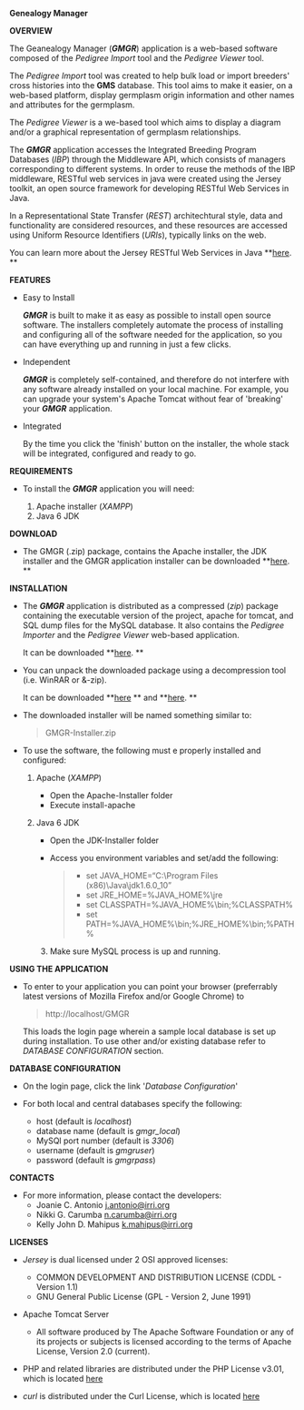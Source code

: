   **Genealogy Manager**
		
  **OVERVIEW**
  
  The Geanealogy Manager (**_GMGR_**) application is a web-based software composed of the _Pedigree Import_
  tool and the _Pedigree Viewer_ tool. 
  
  The _Pedigree Import_ tool was created to help bulk load or import breeders' cross histories into the
  **GMS** database. This tool aims to make it easier, on a web-based platform, display germplasm origin
  information and other names and attributes for the germplasm. 
  
  The _Pedigree Viewer_ is a we-based tool which aims to display a diagram and/or a graphical 
  representation of germplasm relationships.
  
  The **_GMGR_** application accesses the Integrated Breeding Program Databases 
  (_IBP_) through the Middleware API, which consists of managers corresponding to 
  different systems. In order to reuse the methods of the IBP middleware, RESTful
  web services in java were created using the Jersey toolkit, an open source framework
  for developing RESTful Web Services in Java. 
  
  In a Representational State Transfer (_REST_) architechtural style, data and functionality are 
  considered resources, and these resources are accessed using Uniform Resource Identifiers (_URIs_), 
  typically links on the web.
  
  You can learn more about the Jersey RESTful Web Services in Java **[here](https://jersey.java.net). **
 
  **FEATURES**
  
  - Easy to Install

	**_GMGR_** is built to make it as easy as possible to install open source software. 
	The installers completely automate the process of installing and configuring all of the software 
	needed for the application, so you can have everything up and running in just a few clicks.
	
  
  - Independent

	**_GMGR_** is completely self-contained, and therefore do not interfere
	with any software already installed on your local machine. For example, you can
	upgrade your system's Apache Tomcat without fear of 'breaking' your
	**_GMGR_** application.
	
	
  - Integrated

	By the time you click the 'finish' button on the installer, the whole stack
	will be integrated, configured and ready to go. 
	
  **REQUIREMENTS**
  
  - To install the **_GMGR_** application you will need:
  
    1. Apache installer (_XAMPP_)
	2. Java 6 JDK
	
  **DOWNLOAD**
  
  - The GMGR (.zip) package, contains the Apache installer, the JDK installer and the GMGR 
    application installer can be downloaded **[here](http://23.23.218.31/documentation/index.php/for-users/2-uncategorised/55-download-gmanager). **
  
  **INSTALLATION**
  
  - The **_GMGR_** application is distributed as a compressed (_zip_) package containing the executable version of the 
    project, apache for tomcat, and SQL dump files for the MySQL database. It also contains the
	_Pedigree Importer_ and the _Pedigree Viewer_ web-based application.
	
	It can be downloaded **[here](http://http://23.23.218.31/documentation/index.php/for-users/2-uncategorised/55-download-gmanager). **
	
	
  - You can unpack the downloaded package using a decompression tool (i.e. WinRAR or &-zip).
  
	It can be downloaded **[here](http://www.win-rar.org) ** and **[here](http://www.7-zip.org/). **
	
	
  - The downloaded installer will be named something similar to:
    
	> GMGR-Installer.zip
	
  - To use the software, the following must e properly installed and configured:
  
	1. Apache (_XAMPP_)
	   * Open the Apache-Installer folder
	   * Execute install-apache
	   
	2. Java 6 JDK
	   * Open the JDK-Installer folder
	   * Access you environment variables and set/add the following:

           > * set JAVA_HOME=“C:\Program Files (x86)\Java\jdk1.6.0_10”
	       > * set JRE_HOME=%JAVA_HOME%\jre
	       > * set CLASSPATH=%JAVA_HOME%\bin;%CLASSPATH%
	       > * set PATH=%JAVA_HOME%\bin;%JRE_HOME%\bin;%PATH%

       3. Make sure MySQL process is up and running.
	
  **USING THE APPLICATION**
  
  - To enter to your application you can point your browser (preferrably latest versions of 
    Mozilla Firefox and/or Google Chrome) to
	
	> http://localhost/GMGR
	
	This loads the login page wherein a sample local database is set up during installation.
	To use other and/or existing database refer to _DATABASE CONFIGURATION_ section.
	
  **DATABASE CONFIGURATION**
  
  - On the login page, click the link '_Database Configuration_'
  
  - For both local and central databases specify the following:
  
	* host                (default is _localhost_)
	* database name       (default is _gmgr_local_)
	* MySQl port number   (default is _3306_)
	* username            (default is _gmgruser_)
	* password            (default is _gmgrpass_)

  **CONTACTS**
  
  - For more information, please contact the developers:  
    * Joanie C. Antonio <j.antonio@irri.org>
    * Nikki G. Carumba <n.carumba@irri.org>
    * Kelly John D. Mahipus <k.mahipus@irri.org>
		
  **LICENSES**

  - _Jersey_ is dual licensed under 2 OSI approved licenses:
    * COMMON DEVELOPMENT AND DISTRIBUTION LICENSE (CDDL - Version 1.1)
    * GNU General Public License (GPL - Version 2, June 1991) 

	
  - Apache Tomcat Server
    * All software produced by The Apache Software Foundation or any of 
	   its projects or subjects is licensed according to the terms of 
	   Apache License, Version 2.0 (current).
	   

  - PHP and related libraries are distributed under the PHP License v3.01,
	which is located [here](http://www.php.net/license/3_01.txt)
	
	
  - _curl_ is distributed under the Curl License, which is located [here](http://curl.haxx.se/docs/copyright.html)